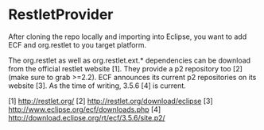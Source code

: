 RestletProvider
===============

After cloning the repo locally and importing into Eclipse, you want to add ECF and org.restlet to you target platform.

The org.restlet as well as org.restlet.ext.* dependencies can be download from the official restlet website [1]. They provide a p2 repository too [2] (make sure to grab >=2.2). ECF announces its current p2 repositories on its website [3]. As the time of writing, 3.5.6 [4] is current.

[1] http://restlet.org/
[2] http://restlet.org/download/eclipse
[3] http://www.eclipse.org/ecf/downloads.php
[4] http://download.eclipse.org/rt/ecf/3.5.6/site.p2/

